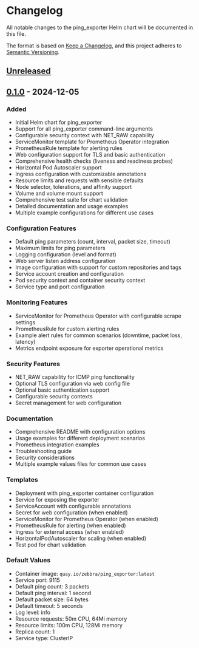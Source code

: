 # Changelog

All notable changes to the ping_exporter Helm chart will be documented in this file.

The format is based on [Keep a Changelog](https://keepachangelog.com/en/1.0.0/),
and this project adheres to [Semantic Versioning](https://semver.org/spec/v2.0.0.html).

## [Unreleased]

## [0.1.0] - 2024-12-05

### Added
- Initial Helm chart for ping_exporter
- Support for all ping_exporter command-line arguments
- Configurable security context with NET_RAW capability
- ServiceMonitor template for Prometheus Operator integration
- PrometheusRule template for alerting rules
- Web configuration support for TLS and basic authentication
- Comprehensive health checks (liveness and readiness probes)
- Horizontal Pod Autoscaler support
- Ingress configuration with customizable annotations
- Resource limits and requests with sensible defaults
- Node selector, tolerations, and affinity support
- Volume and volume mount support
- Comprehensive test suite for chart validation
- Detailed documentation and usage examples
- Multiple example configurations for different use cases

### Configuration Features
- Default ping parameters (count, interval, packet size, timeout)
- Maximum limits for ping parameters
- Logging configuration (level and format)
- Web server listen address configuration
- Image configuration with support for custom repositories and tags
- Service account creation and configuration
- Pod security context and container security context
- Service type and port configuration

### Monitoring Features
- ServiceMonitor for Prometheus Operator with configurable scrape settings
- PrometheusRule for custom alerting rules
- Example alert rules for common scenarios (downtime, packet loss, latency)
- Metrics endpoint exposure for exporter operational metrics

### Security Features
- NET_RAW capability for ICMP ping functionality
- Optional TLS configuration via web config file
- Optional basic authentication support
- Configurable security contexts
- Secret management for web configuration

### Documentation
- Comprehensive README with configuration options
- Usage examples for different deployment scenarios
- Prometheus integration examples
- Troubleshooting guide
- Security considerations
- Multiple example values files for common use cases

### Templates
- Deployment with ping_exporter container configuration
- Service for exposing the exporter
- ServiceAccount with configurable annotations
- Secret for web configuration (when enabled)
- ServiceMonitor for Prometheus Operator (when enabled)
- PrometheusRule for alerting (when enabled)
- Ingress for external access (when enabled)
- HorizontalPodAutoscaler for scaling (when enabled)
- Test pod for chart validation

### Default Values
- Container image: `quay.io/zebbra/ping_exporter:latest`
- Service port: 9115
- Default ping count: 3 packets
- Default ping interval: 1 second
- Default packet size: 64 bytes
- Default timeout: 5 seconds
- Log level: info
- Resource requests: 50m CPU, 64Mi memory
- Resource limits: 100m CPU, 128Mi memory
- Replica count: 1
- Service type: ClusterIP

[Unreleased]: https://github.com/zebbra/ping_exporter/compare/chart-v0.1.0...HEAD
[0.1.0]: https://github.com/zebbra/ping_exporter/releases/tag/chart-v0.1.0